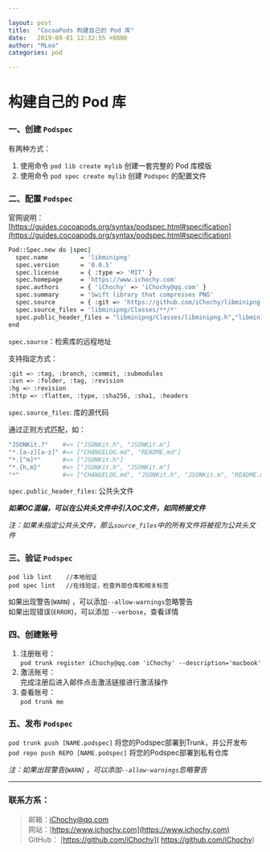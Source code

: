 ```yaml
---

layout: post
title:  "CocoaPods 构建自己的 Pod 库"
date:   2019-09-01 12:32:55 +0800
author: "MLeo"
categories: pod

---
```


# 构建自己的 Pod 库

### 一、创建 `Podspec` 
有两种方式：  
1. 使用命令 `pod lib create mylib` 创建一套完整的 Pod 库模版
2. 使用命令 `pod spec create mylib` 创建 `Podspec` 的配置文件   

### 二、配置 `Podspec`

官网说明：[https://guides.cocoapods.org/syntax/podspec.html#specification](https://guides.cocoapods.org/syntax/podspec.html#specification)  

```bash
Pod::Spec.new do |spec|
  spec.name         = 'libminipng'
  spec.version      = '0.0.5'
  spec.license      = { :type => 'MIT' }
  spec.homepage     = 'https://www.ichochy.com'
  spec.authors      = { 'iChochy' => 'iChochy@qq.com' }
  spec.summary      = 'Swift library that compresses PNG'
  spec.source       = { :git => 'https://github.com/iChochy/libminipng.git', :tag => 'v3.1.0' }
  spec.source_files = 'libminipng/Classes/**/*'
  spec.public_header_files = "libminipng/Classes/libminipng.h","libminipng/Classes/minipng.h"
end
```

`spec.source`：检索库的远程地址

支持指定方式：

```bash
:git => :tag, :branch, :commit, :submodules
:svn => :folder, :tag, :revision
:hg => :revision
:http => :flatten, :type, :sha256, :sha1, :headers
```

`spec.source_files`: 库的源代码

通过正则方式匹配，如：

```bash
"JSONKit.?"    #=> ["JSONKit.h", "JSONKit.m"]
"*.[a-z][a-z]" #=> ["CHANGELOG.md", "README.md"]
"*.[^m]*"      #=> ["JSONKit.h"]
"*.{h,m}"      #=> ["JSONKit.h", "JSONKit.m"]
"*"            #=> ["CHANGELOG.md", "JSONKit.h", "JSONKit.m", "README.md"]
```

`spec.public_header_files`: 公共头文件

***如果OC混编，可以在公共头文件中引入OC文件，如同桥接文件***

*注：如果未指定公共头文件，那么`source_files`中的所有文件将被视为公共头文件*

### 三、验证 `Podspec`
```
pod lib lint  	//本地验证
pod spec lint 	//在线验证，检查外部仓库和相关标签
```
如果出现警告(`WARN`) ，可以添加`--allow-warnings`忽略警告  
如果出现错误(`ERROR`)，可以添加 `--verbose`，查看详情

### 四、创建账号  
1. 注册账号：  
	`pod trunk register iChochy@qq.com 'iChochy' --description='macbook'`
2. 激活账号：  
  完成注册后进入邮件点击激活链接进行激活操作  
3. 查看账号：  
	`pod trunk me`

### 五、发布 `Podspec`
`pod trunk push [NAME.podspec]` 将您的Podspec部署到Trunk，并公开发布  
`pod repo push REPO [NAME.podspec]`  将您的Podspec部署到私有仓库  

*注：如果出现警告(`WARN`) ，可以添加`--allow-warnings`忽略警告*

---
### 联系方系：  
> 邮箱：[iChochy@qq.com](mailto:iChochy@qq.com)   
> 网站：[https://www.ichochy.com](https://www.ichochy.com)  
> GitHub： [https://github.com/iChochy]( https://github.com/iChochy)   
